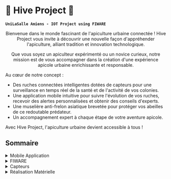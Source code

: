 # 🍯 Hive Project 🐝

**`UniLaSalle Amiens - IOT Project using FIWARE`**
<p align="center"> 
Bienvenue dans le monde fascinant de l'apiculture urbaine connectée !
Hive Project vous invite à découvrir une nouvelle façon d'appréhender l'apiculture, alliant tradition et innovation technologique.
</p>

<p align="center"> 
Que vous soyez un apiculteur expérimenté ou un novice curieux, notre mission est de vous accompagner dans la création d'une expérience apicole urbaine enrichissante et responsable.
</p>
Au cœur de notre concept :

  - Des ruches connectées intelligentes dotées de capteurs pour une surveillance en temps réel de la santé et de l'activité de vos colonies.
  - Une application mobile intuitive pour suivre l'évolution de vos ruches, recevoir des alertes personnalisées et obtenir des conseils d'experts.
  - Une muselière anti-frelon asiatique brevetée pour protéger vos abeilles de ce redoutable prédateur.
  - Un accompagnement expert à chaque étape de votre aventure apicole.

Avec Hive Project, l'apiculture urbaine devient accessible à tous !  

## Sommaire

<details>
  <summary>Mobile Application</summary>

L'application est basée sur le framework [Ionic](https://ionicframework.com/) utilisé comme support aux Frameworks Javascripts pour convertir une application web en application Mobile Cross Plateform. Dans notre cas, nous avons décidé d'utilisé [VueJS](https://vuejs.org/).

### 1. NodeJS

Nous utiliserons plus tard l'outil `npm`, nous allons l'installer ou vérifier sa présence via [NodeJS](https://nodejs.org/en).  
  
```bash
node -v
```

  ou  

```bash
node --version
```

Si une version apparait vous pouvez passez à la partie suivante.  
Dans le cas contraire, installez NodeJS en téléchargeant l'instaleur depuis le site de [NodeJS](https://nodejs.org/en).  
  
### 2. Ionic

Nous allons tout d'abord vérifier la présence de [Ionic](https://ionicframework.com/) sur le système.  

  ```bash
node -v
```

  ou  

```bash
node --version
```

Si [Ionic](https://ionicframework.com/) n'est pas présent sur votre machine, vous pouvez executer l'installer avec la commande suivante:

```bash
npm i -g @ionic/cli
```

### 3. VueJS

[VueJS](https://vuejs.org/) est présent directement dans [NodeJS](https://nodejs.org/en) à partir de la version 18.3.  

### 4.  Git clone

Pour récupérer le code de l'application, vous devez ouvrir un terminal à l'endroit où vous souhaitez avoir le code et exécuté la commande suivante:  

```bash
git clone <URL>
```

Par la suite, vous pouvez allez dans votre projet via `cd`, vous pouvez maintenant accéder au code de l'application.  
Vous pouvez installer les différentes dépendances suplémentaire avec:

```bash
npm install
```

Pour executer l'application web en Localhost, utilisez:  

```bash
ionic serve
```

⚠️ Ne pas oubliez d'inspecter l'élément pour obtenir un visuel similaire à un téléphone.

</details>

<details>
  <summary>FIWARE</summary>
  This is the content that will be hidden initially.
</details>

<details>
  <summary>Capteurs</summary>
  This is the content that will be hidden initially.
</details>

<details>
  <summary>Réalisation Matérielle</summary>
  Notre maquette de ruche est une réalisation combinant la découpe laser et l'impression 3D pour créer une structure fonctionnelle et esthétique. Cette ruche est composée de trois parties distinctes, chacune     
  conçue pour optimiser la gestion et la protection de la colonie d'abeilles.  
  
  ### 1. La Partie Vitale de la Ruche  

  La première section est la partie essentielle de la ruche, où se déroule la majorité de l'activité vitale. Cette zone est spécialement conçue pour permettre aux abeilles d'entrer et de sortir librement. À     
  l'intérieur, la reine dispose de cellules créées par les abeilles ouvrières pour pondre ses œufs. Cette partie est cruciale pour la croissance et le développement de la colonie, car elle constitue le cœur de 
  la ruche où se déroulent les cycles de vie des abeilles.  

  ### 2. Le Cadre de Récolte  

  La deuxième section est un cadre additionnel que l'on peut ajouter à la structure principale. Ce cadre est destiné à accueillir des cadres supplémentaires que les abeilles rempliront de miel. Grâce à une 
  grille spéciale, la reine ne peut pas accéder à cette section pour y pondre, ce qui permet de maintenir cette zone exclusivement dédiée à la production de miel. Cela facilite grandement la récolte du miel sans 
  perturber la colonie ou compromettre les œufs de la reine.  

  <div class="sketchfab-embed-wrapper"> <iframe title="Milieu" frameborder="0" allowfullscreen mozallowfullscreen="true" webkitallowfullscreen="true" allow="autoplay; fullscreen; xr-spatial-tracking" xr-spatial-tracking execution-while-out-of-viewport execution-while-not-rendered web-share src="https://sketchfab.com/models/45327368f9b9472a897b7c188a7551a3/embed"> </iframe> <p style="font-size: 13px; font-weight: normal; margin: 5px; color: #4A4A4A;"> <a href="https://sketchfab.com/3d-models/milieu-45327368f9b9472a897b7c188a7551a3?utm_medium=embed&utm_campaign=share-popup&utm_content=45327368f9b9472a897b7c188a7551a3" target="_blank" rel="nofollow" style="font-weight: bold; color: #1CAAD9;"> Milieu </a> by <a href="https://sketchfab.com/Renanght?utm_medium=embed&utm_campaign=share-popup&utm_content=45327368f9b9472a897b7c188a7551a3" target="_blank" rel="nofollow" style="font-weight: bold; color: #1CAAD9;"> Renanght </a> on <a href="https://sketchfab.com?utm_medium=embed&utm_campaign=share-popup&utm_content=45327368f9b9472a897b7c188a7551a3" target="_blank" rel="nofollow" style="font-weight: bold; color: #1CAAD9;">Sketchfab</a></p></div>

  ⚠️ Chaque colonie d'abeilles étant unique, il est possible d'ajouter plusieurs cadres de récolte si la colonie se développe. Cette modularité permet d'adapter la ruche à la taille et aux besoins de chaque 
  colonie, assurant ainsi une gestion optimale et flexible de l'espace de production de miel.  

  ### 3. Le Couvercle de Protection  

  Pour compléter la structure, nous avons conçu un couvercle robuste permettant de fermer la ruche efficacement et de la protéger des prédateurs. Ce couvercle est une composante essentielle pour assurer la 
  sécurité de la colonie, en offrant une barrière contre les intempéries et les attaques potentielles.  

  ### Sécurité Contre les Frelons Asiatiques  

  Pour répondre à la menace des frelons asiatiques, nous avons également développé une sorte de muselière à placer à l'entrée de la ruche. Cet accessoire innovant est spécialement conçu pour empêcher les frelons 
  d'accéder à l'intérieur de la ruche tout en permettant aux abeilles de continuer à entrer et sortir librement. Cette protection supplémentaire est cruciale pour la préservation des colonies face à ce prédateur 
  agressif.  

  
</details>
